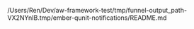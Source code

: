 /Users/Ren/Dev/aw-framework-test/tmp/funnel-output_path-VX2NYnIB.tmp/ember-qunit-notifications/README.md